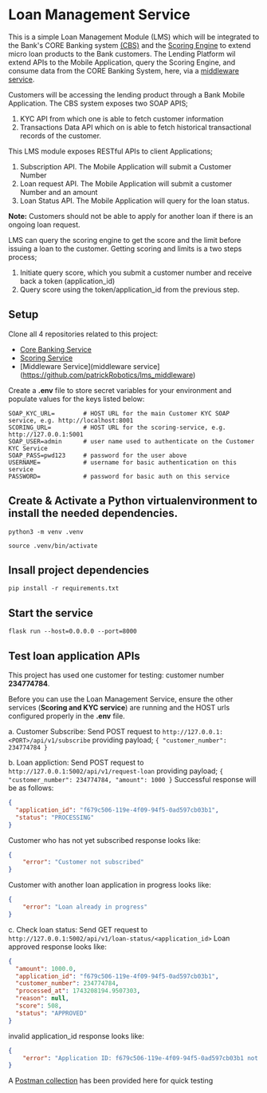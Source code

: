 # Loan Management Service
This is a simple Loan Management Module (LMS) which will be integrated to the Bank's CORE Banking system [(CBS)](https://github.com/patrickRobotics/cbs) 
and the [Scoring Engine](https://github.com/patrickRobotics/scoring-engine) to extend micro loan products to the Bank customers. 
The Lending Platform wil extend APIs to the Mobile Application, query the Scoring Engine, and consume data from the CORE Banking System, here, 
via a [middleware service](https://github.com/patrickRobotics/lms_middleware).

Customers will be accessing the lending product through a Bank Mobile Application. The CBS system exposes two SOAP APIS;
1. KYC API from which one is able to fetch customer information
2. Transactions Data API which on is able to fetch historical transactional records of the customer.

This LMS module exposes RESTful APIs to client Applications;
1. Subscription API. The Mobile Application will submit a Customer Number
2. Loan request API. The Mobile Application will submit a customer Number and an amount
3. Loan Status API. The Mobile Application will query for the loan status.

**Note:** Customers should not be able to apply for another loan if there is an ongoing loan request.

LMS can query the scoring engine to get the score and the limit before issuing a loan to the customer. Getting scoring and limits is a two steps process;
1. Initiate query score, which you submit a customer number and receive back a token (application_id)
2. Query score using the token/application_id from the previous step.

## Setup
Clone all 4 repositories related to this project:
- [Core Banking Service](https://github.com/patrickRobotics/cbs)
- [Scoring Service](https://github.com/patrickRobotics/scoring-engine)
- [Middleware Service](middleware service](https://github.com/patrickRobotics/lms_middleware)

Create a **.env** file to store secret variables for your environment and populate values for the keys listed below:
```
SOAP_KYC_URL=        # HOST URL for the main Customer KYC SOAP service, e.g. http://localhost:8001
SCORING_URL=         # HOST URL for the scoring-service, e.g. http://127.0.0.1:5001
SOAP_USER=admin      # user name used to authenticate on the Customer KYC Service
SOAP_PASS=pwd123     # password for the user above
USERNAME=            # username for basic authentication on this service
PASSWORD=            # password for basic auth on this service
```

## Create & Activate a Python virtualenvironment to install the needed dependencies.
`python3 -m venv .venv`

`source .venv/bin/activate`

## Insall project dependencies
`pip install -r requirements.txt`

## Start the service
`flask run --host=0.0.0.0 --port=8000`

## Test loan application APIs
This project has used one customer for testing: customer number **234774784**.

Before you can use the Loan Management Service, ensure the other services (**Scoring and KYC service**) are running and the HOST urls configured properly in the **.env** file.

a. Customer Subscribe: Send POST request to `http://127.0.0.1:<PORT>/api/v1/subscribe` providing payload; `{ "customer_number": 234774784 }`

b. Loan appliction: Send POST request to `http://127.0.0.1:5002/api/v1/request-loan` providing payload; `{ "customer_number": 234774784, "amount": 1000 }`
   Successful response will be as follows: 
   ```json 
   {
     "application_id": "f679c506-119e-4f09-94f5-0ad597cb03b1",
     "status": "PROCESSING"
   }
   ```
   Customer who has not yet subscribed response looks like:
   ```json
   {
       "error": "Customer not subscribed"
   }   
   ```
   Customer with another loan application in progress looks like:
   ```json
   {
       "error": "Loan already in progress"
   }
   ```

c. Check loan status: Send GET request to `http://127.0.0.1:5002/api/v1/loan-status/<application_id>`
   Loan approved response looks like:

   ```json
   {
     "amount": 1000.0,
     "application_id": "f679c506-119e-4f09-94f5-0ad597cb03b1",
     "customer_number": 234774784,
     "processed_at": 1743208194.9507303,
     "reason": null,
     "score": 508,
     "status": "APPROVED"
   }
   ```

   invalid application_id response looks like:
   ```json
   {
       "error": "Application ID: f679c506-119e-4f09-94f5-0ad597cb03b1 not found"
   }
   ```

   
A [Postman collection](https://galactic-crater-247223.postman.co/workspace/New-Team-Workspace~d654769e-41a2-41a1-b0b2-7e6cfdc6fbfa/collection/2496867-0b5a4eb2-ab77-4e42-8911-78cc232a4f36?action=share&creator=2496867) has been provided here for quick testing
